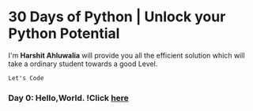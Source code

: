 # 30 Days of Python | Unlock your Python Potential

I'm **Harshit Ahluwalia** will provide you all the efficient solution which will take a ordinary student towards a good Level.

```
Let's Code 
```

### Day 0: Hello,World. !Click [here]()

